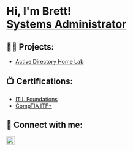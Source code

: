 <h1>Hi, I'm Brett! <br/> <a href="https://www.linkedin.com/in/brettgooding/">Systems Administrator</a></a></h1>

<h2>👨‍💻 Projects:</h2>


  - [Active Directory Home Lab](https://github.com/BrettGooding/laburl)


<h2>📺 Certifications:</h2>

- [ITIL Foundations](https://www.axelos.com/)
- [CompTIA ITF+](https://www.comptia.org/)


<h2> 🤳 Connect with me:</h2>


[<img align="left" alt="brettgooding | LinkedIn" width="22px" src="https://cdn.jsdelivr.net/npm/simple-icons@v3/icons/linkedin.svg" />][linkedin]



[linkedin]: https://linkedin.com/in/brettgooding

<!--
**joshmadakor1/joshmadakor1** is a ✨ _special_ ✨ repository because its `README.md` (this file) appears on your GitHub profile.

Here are some ideas to get you started:

- 🔭 I’m currently working on ...
- 🌱 I’m currently learning ...
- 👯 I’m looking to collaborate on ...
- 🤔 I’m looking for help with ...
- 💬 Ask me about ...
- 📫 How to reach me: ...
- 😄 Pronouns: ...
- ⚡ Fun fact: ...
-->

